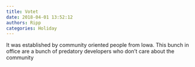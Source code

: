 ```yaml
---
title: Votet
date: 2018-04-01 13:52:12
authors: Ripp
categories: Holiday
---
```


 It was established by community oriented people from Iowa.   This bunch in office are a bunch of predatory developers who don’t care about the community